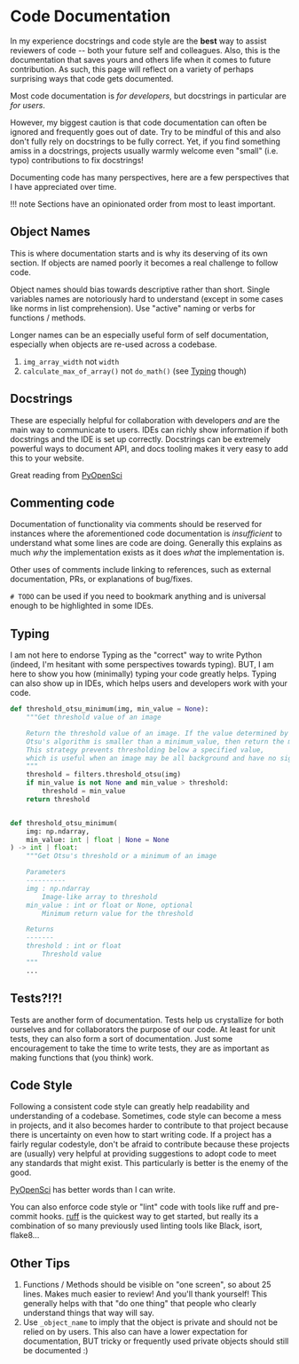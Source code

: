 # Code Documentation

In my experience docstrings and code style are the **best** way to assist reviewers of code -- both your future self and colleagues. Also, this is the documentation that saves yours and others life when it comes to future contribution. As such, this page will reflect on a variety of perhaps surprising ways that code gets documented.

Most code documentation is *for developers*, but docstrings in particular are *for users*.

However, my biggest caution is that code documentation can often be ignored and frequently goes out of date. Try to be mindful of this and also don't fully rely on docstrings to be fully correct. Yet, if you find something amiss in a docstrings, projects usually warmly welcome even "small" (i.e. typo) contributions to fix docstrings!

Documenting code has many perspectives, here are a few perspectives that I have appreciated over time.

!!! note
    Sections have an opinionated order from most to least important.

## Object Names

This is where documentation starts and is why its deserving of its own section. If objects are named poorly it becomes a real challenge to follow code.

Object names should bias towards descriptive rather than short. Single variables names are notoriously hard to understand (except in some cases like norms in list comprehension). Use "active" naming or verbs for functions / methods.

Longer names can be an especially useful form of self documentation, especially when objects are re-used across a codebase. 

1. `img_array_width` not `width`
2. `calculate_max_of_array()` not `do_math()` (see [Typing](docstrings.md#typing) though)

## Docstrings

These are especially helpful for collaboration with developers *and* are the main way to communicate to users. IDEs can richly show information if both docstrings and the IDE is set up correctly. Docstrings can be extremely powerful ways to document API, and docs tooling makes it very easy to add this to your website.

Great reading from [PyOpenSci](https://www.pyopensci.org/python-package-guide/documentation/write-user-documentation/document-your-code-api-docstrings.html)

## Commenting code

Documentation of functionality via comments should be reserved for instances where the aforementioned code documentation is *insufficient* to understand what some lines are code are doing. Generally this explains as much *why* the implementation exists as it does *what* the implementation is.

Other uses of comments include linking to references, such as external documentation, PRs, or explanations of bug/fixes.

`# TODO` can be used if you need to bookmark anything and is universal enough to be highlighted in some IDEs.

## Typing

I am not here to endorse Typing as the "correct" way to write Python (indeed, I'm hesitant with some perspectives towards typing). BUT, I am here to show you how (minimally) typing your code greatly helps. Typing can also show up in IDEs, which helps users and developers work with your code.

```python
def threshold_otsu_minimum(img, min_value = None):
    """Get threshold value of an image

    Return the threshold value of an image. If the value determined by
    Otsu's algorithm is smaller than a minimum_value, then return the minimum value. 
    This strategy prevents thresholding below a specified value,
    which is useful when an image may be all background and have no signal to threshold.
    """
    threshold = filters.threshold_otsu(img)
    if min_value is not None and min_value > threshold:
        threshold = min_value
    return threshold


def threshold_otsu_minimum(
    img: np.ndarray,
    min_value: int | float | None = None
) -> int | float:
    """Get Otsu's threshold or a minimum of an image

    Parameters
    ----------
    img : np.ndarray
        Image-like array to threshold
    min_value : int or float or None, optional
        Minimum return value for the threshold

    Returns
    -------
    threshold : int or float
        Threshold value
    """
    ... 
```

## Tests?!?!

Tests are another form of documentation. Tests help us crystallize for both ourselves and for collaborators the purpose of our code. At least for unit tests, they can also form a sort of documentation. Just some encouragement to take the time to write tests, they are as important as making functions that (you think) work.

## Code Style

Following a consistent code style can greatly help readability and understanding of a codebase. Sometimes, code style can become a mess in projects, and it also becomes harder to contribute to that project because there is uncertainty on even how to start writing code. If a project has a fairly regular codestyle, don't be afraid to contribute because these projects are (usually) very helpful at providing suggestions to adopt code to meet any standards that might exist. This particularly is better is the enemy of the good.

[PyOpenSci](https://www.pyopensci.org/python-package-guide/documentation/write-user-documentation/document-your-code-api-docstrings.html#three-python-docstring-formats-and-why-we-like-numpy-style) has better words than I can write.

You can also enforce code style or "lint" code with tools like ruff and pre-commit hooks.
[ruff](https://github.com/astral-sh/ruff) is the quickest way to get started, but really its a combination of so many previously used linting tools like Black, isort, flake8...

## Other Tips

1. Functions / Methods should be visible on "one screen", so about 25 lines. Makes much easier to review! And you'll thank yourself! This generally helps with that "do one thing" that people who clearly understand things that way will say.
2. Use `_object_name` to imply that the object is private and should not be relied on by users. This also can have a lower expectation for documentation, BUT tricky or frequently used private objects should still be documented :)
